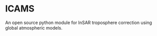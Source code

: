 # ICAMS

An open source python module for InSAR troposphere correction using global atmospheric models.

